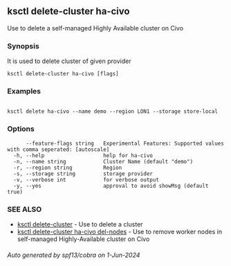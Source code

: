 ## ksctl delete-cluster ha-civo

Use to delete a self-managed Highly Available cluster on Civo

### Synopsis

It is used to delete cluster of given provider

```
ksctl delete-cluster ha-civo [flags]
```

### Examples

```

ksctl delete ha-civo --name demo --region LON1 --storage store-local

```

### Options

```
      --feature-flags string   Experimental Features: Supported values with comma seperated: [autoscale]
  -h, --help                   help for ha-civo
  -n, --name string            Cluster Name (default "demo")
  -r, --region string          Region
  -s, --storage string         storage provider
  -v, --verbose int            for verbose output
  -y, --yes                    approval to avoid showMsg (default true)
```

### SEE ALSO

* [ksctl delete-cluster](ksctl_delete-cluster.md)	 - Use to delete a cluster
* [ksctl delete-cluster ha-civo del-nodes](ksctl_delete-cluster_ha-civo_del-nodes.md)	 - Use to remove worker nodes in self-managed Highly-Available cluster on Civo

###### Auto generated by spf13/cobra on 1-Jun-2024
